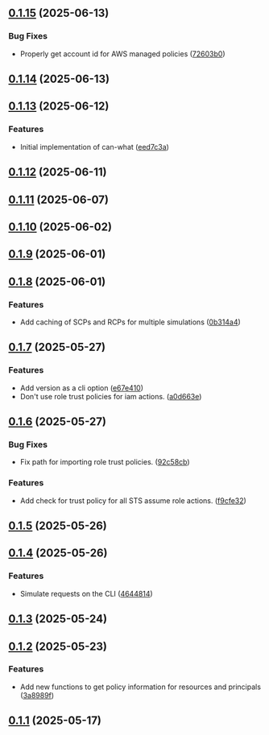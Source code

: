 ## [0.1.15](https://github.com/cloud-copilot/iam-lens/compare/v0.1.14...v0.1.15) (2025-06-13)


### Bug Fixes

* Properly get account id for AWS managed policies ([72603b0](https://github.com/cloud-copilot/iam-lens/commit/72603b03efe9d069abbe2513bb7af2169c9002d6))

## [0.1.14](https://github.com/cloud-copilot/iam-lens/compare/v0.1.13...v0.1.14) (2025-06-13)

## [0.1.13](https://github.com/cloud-copilot/iam-lens/compare/v0.1.12...v0.1.13) (2025-06-12)


### Features

* Initial implementation of can-what ([eed7c3a](https://github.com/cloud-copilot/iam-lens/commit/eed7c3ac4cb1c84801a2f09d5692a3b469c32b24))

## [0.1.12](https://github.com/cloud-copilot/iam-lens/compare/v0.1.11...v0.1.12) (2025-06-11)

## [0.1.11](https://github.com/cloud-copilot/iam-lens/compare/v0.1.10...v0.1.11) (2025-06-07)

## [0.1.10](https://github.com/cloud-copilot/iam-lens/compare/v0.1.9...v0.1.10) (2025-06-02)

## [0.1.9](https://github.com/cloud-copilot/iam-lens/compare/v0.1.8...v0.1.9) (2025-06-01)

## [0.1.8](https://github.com/cloud-copilot/iam-lens/compare/v0.1.7...v0.1.8) (2025-06-01)


### Features

* Add caching of SCPs and RCPs for multiple simulations ([0b314a4](https://github.com/cloud-copilot/iam-lens/commit/0b314a4390015e58c92511b2652b8be98fd31fe8))

## [0.1.7](https://github.com/cloud-copilot/iam-lens/compare/v0.1.6...v0.1.7) (2025-05-27)


### Features

* Add version as a cli option ([e67e410](https://github.com/cloud-copilot/iam-lens/commit/e67e41009ad556e2a0c4bcd2a2392644ca2f02d8))
* Don't use role trust policies for iam actions. ([a0d663e](https://github.com/cloud-copilot/iam-lens/commit/a0d663ed27c12d3dc964ab9b22e3611da1c35e0f))

## [0.1.6](https://github.com/cloud-copilot/iam-lens/compare/v0.1.5...v0.1.6) (2025-05-27)


### Bug Fixes

* Fix path for importing role trust policies. ([92c58cb](https://github.com/cloud-copilot/iam-lens/commit/92c58cbc8fe9c6a645eefbcd279bce8d50c78d9e))


### Features

* Add check for trust policy for all STS assume role actions. ([f9cfe32](https://github.com/cloud-copilot/iam-lens/commit/f9cfe321d86acdebb103fd1853b074ce63024ca6))

## [0.1.5](https://github.com/cloud-copilot/iam-lens/compare/v0.1.4...v0.1.5) (2025-05-26)

## [0.1.4](https://github.com/cloud-copilot/iam-lens/compare/v0.1.3...v0.1.4) (2025-05-26)


### Features

* Simulate requests on the CLI ([4644814](https://github.com/cloud-copilot/iam-lens/commit/4644814d3295e31cd7247a0622fe75362f4ed30c))

## [0.1.3](https://github.com/cloud-copilot/iam-lens/compare/v0.1.2...v0.1.3) (2025-05-24)

## [0.1.2](https://github.com/cloud-copilot/iam-lens/compare/v0.1.1...v0.1.2) (2025-05-23)


### Features

* Add new functions to get policy information for resources and principals ([3a8989f](https://github.com/cloud-copilot/iam-lens/commit/3a8989f482c542f55a955f4128d413426e6f24d3))

## [0.1.1](https://github.com/cloud-copilot/iam-lens/compare/v0.1.0...v0.1.1) (2025-05-17)
